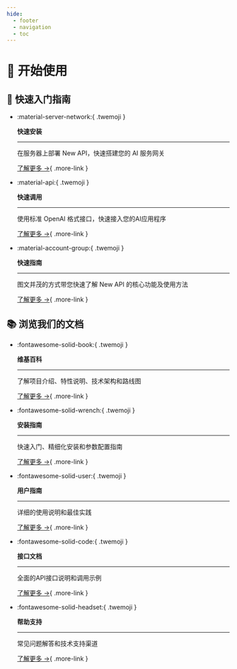 ```yaml
---
hide:
  - footer
  - navigation
  - toc
---
```


<style>
  .md-typeset .grid.cards > ul {
    display: grid;
    grid-template-columns: repeat(auto-fit, minmax(16rem, 1fr));
    gap: 1rem;
    margin: 1.5em 0;
  }
  
  .md-typeset .grid.cards > ul > li {
    border: none;
    border-radius: 0.6rem;
    display: block;
    margin: 0;
    padding: 1.5em;
    transition: all 0.3s cubic-bezier(0.25, 0.8, 0.25, 1);
    box-shadow: 0 2px 8px rgba(0, 0, 0, 0.08);
    color: white;
    position: relative;
    overflow: hidden;
    line-height: 1.5;
  }
  
  .md-typeset .grid.cards > ul > li:hover {
    transform: translateY(-4px);
    box-shadow: 0 12px 24px rgba(0, 0, 0, 0.15);
  }
  
  /* 添加柔和的暗色叠加，降低视觉冲击力 */
  .md-typeset .grid.cards > ul > li:after {
    content: "";
    position: absolute;
    top: 0;
    left: 0;
    width: 100%;
    height: 100%;
    background-color: rgba(0, 0, 0, 0.12);
    pointer-events: none;
    z-index: 1;
  }
  
  /* 将内容提升到遮罩层之上 */
  .md-typeset .grid.cards > ul > li > * {
    position: relative;
    z-index: 2;
  }
  
  /* 降低饱和度的渐变色 */
  /* 第一部分的卡片颜色 */
  .md-typeset .grid.cards:nth-of-type(1) > ul > li:nth-child(1) {
    background: linear-gradient(135deg, rgba(65, 88, 208, 0.85), rgba(200, 80, 192, 0.85));
  }
  
  .md-typeset .grid.cards:nth-of-type(1) > ul > li:nth-child(2) {
    background: linear-gradient(135deg, rgba(0, 147, 233, 0.85), rgba(128, 208, 199, 0.85));
  }
  
  /* 修改快速指南的颜色，使其与快速安装区分开 */
  .md-typeset .grid.cards:nth-of-type(1) > ul > li:nth-child(3) {
    background: linear-gradient(135deg, rgba(255, 126, 95, 0.85), rgba(254, 180, 123, 0.85));
  }
  
  /* 第二部分的卡片颜色 */
  .md-typeset .grid.cards:nth-of-type(2) > ul > li:nth-child(1) {
    background: linear-gradient(135deg, rgba(255, 154, 139, 0.85), rgba(255, 106, 136, 0.85));
  }
  
  .md-typeset .grid.cards:nth-of-type(2) > ul > li:nth-child(2) {
    background: linear-gradient(135deg, rgba(8, 174, 234, 0.85), rgba(42, 245, 152, 0.85));
  }
  
  /* 修改用户指南的颜色，使渐变更加明显 */
  .md-typeset .grid.cards:nth-of-type(2) > ul > li:nth-child(3) {
    background: linear-gradient(135deg, rgba(114, 124, 245, 0.85), rgba(180, 52, 235, 0.85));
  }
  
  .md-typeset .grid.cards:nth-of-type(2) > ul > li:nth-child(4) {
    background: linear-gradient(135deg, rgba(250, 139, 255, 0.85), rgba(43, 210, 255, 0.85));
  }
  
  /* 修改帮助支持的颜色，改为绿色渐变 */
  .md-typeset .grid.cards:nth-of-type(2) > ul > li:nth-child(5) {
    background: linear-gradient(135deg, rgba(97, 184, 134, 0.85), rgba(10, 126, 88, 0.85));
  }
  
  /* 增加一个微妙的纹理背景，减轻视觉疲劳 */
  .md-typeset .grid.cards > ul > li {
    background-blend-mode: overlay;
    background-image: url("data:image/svg+xml,%3Csvg width='40' height='40' viewBox='0 0 40 40' xmlns='http://www.w3.org/2000/svg'%3E%3Cg fill='%23ffffff' fill-opacity='0.05' fill-rule='evenodd'%3E%3Cpath d='M0 38.59l2.83-2.83 1.41 1.41L1.41 40H0v-1.41zM0 1.4l2.83 2.83 1.41-1.41L1.41 0H0v1.41zM38.59 40l-2.83-2.83 1.41-1.41L40 38.59V40h-1.41zM40 1.41l-2.83 2.83-1.41-1.41L38.59 0H40v1.41zM20 18.6l2.83-2.83 1.41 1.41L21.41 20l2.83 2.83-1.41 1.41L20 21.41l-2.83 2.83-1.41-1.41L18.59 20l-2.83-2.83 1.41-1.41L20 18.59z'/%3E%3C/g%3E%3C/svg%3E");
  }
  
  .md-typeset .grid.cards > ul > li p {
    margin: 0.6em 0;
    color: rgba(255, 255, 255, 0.92);
    line-height: 1.6;
    font-size: 0.95em;
    letter-spacing: 0.01em;
  }
  
  .md-typeset .grid.cards > ul > li p strong,
  .md-typeset .grid.cards > ul > li strong {
    color: white;
    display: block;
    margin-top: 0.5em;
    font-size: 1.15em;
    font-weight: 600;
    letter-spacing: 0.01em;
    text-shadow: 0 1px 2px rgba(0, 0, 0, 0.1);
  }
  
  .md-typeset .grid.cards > ul > li hr {
    margin: 0.9em 0;
    background-color: rgba(255, 255, 255, 0.2);
    border: none;
    height: 1px;
    opacity: 0.8;
  }
  
  .md-typeset .grid.cards > ul > li .twemoji {
    font-size: 2.6em;
    display: block;
    margin: 0 auto 0.6em;
    text-align: center;
    filter: drop-shadow(0 2px 5px rgba(0, 0, 0, 0.15));
    transition: transform 0.2s ease;
  }
  
  .md-typeset .grid.cards > ul > li:hover .twemoji {
    transform: scale(1.05);
  }
  
  .md-typeset .grid.cards > ul > li .title {
    text-align: center;
    font-weight: bold;
    margin-bottom: 0.5em;
  }
  
  .md-typeset .grid.cards > ul > li .more-link {
    display: inline-flex;
    align-items: center;
    margin-top: 0.9em;
    color: white;
    background-color: rgba(255, 255, 255, 0.15);
    padding: 0.4em 1em;
    border-radius: 2em;
    transition: all 0.2s ease;
    font-weight: 500;
    font-size: 0.9em;
    letter-spacing: 0.02em;
    box-shadow: 0 1px 4px rgba(0, 0, 0, 0.08);
  }
  
  .md-typeset .grid.cards > ul > li .more-link:hover {
    background-color: rgba(255, 255, 255, 0.25);
    text-decoration: none;
    box-shadow: 0 3px 8px rgba(0, 0, 0, 0.12);
    transform: translateX(3px);
  }
  
  /* 调整卡片内的链接文本颜色 */
  .md-typeset .grid.cards > ul > li a:not(.more-link) {
    color: white;
    text-decoration: underline;
    text-decoration-color: rgba(255, 255, 255, 0.3);
    text-decoration-thickness: 1px;
    text-underline-offset: 2px;
    transition: text-decoration-color 0.2s;
  }
  
  .md-typeset .grid.cards > ul > li a:not(.more-link):hover {
    text-decoration-color: rgba(255, 255, 255, 0.8);
  }

  /* 优化标题样式 */
  .md-typeset h1, .md-typeset h2 {
    font-weight: 600;
    color: var(--md-default-fg-color--light);
    margin-bottom: 0.8em;
  }
  
  .md-typeset h1 {
    font-size: 2.2em;
  }
  
  .md-typeset h2 {
    font-size: 1.6em;
  }
</style>

# 🚀 **开始使用**

## 🎯 **快速入门指南**

<div class="grid cards" markdown>

-   :material-server-network:{ .twemoji } 
    
    **快速安装**
    
    ---
    
    在服务器上部署 New API，快速搭建您的 AI 服务网关
    
    [了解更多 →](installation/quick-local-installation.md){ .more-link }

-   :material-api:{ .twemoji } 
    
    **快速调用**
    
    ---
    
    使用标准 OpenAI 格式接口，快速接入您的AI应用程序
    
    [了解更多 →](installation/quick-call.md){ .more-link }

-   :material-account-group:{ .twemoji } 
    
    **快速指南**
    
    ---
    
    图文并茂的方式带您快速了解 New API 的核心功能及使用方法
    
    [了解更多 →](installation/quick-guide.md){ .more-link }

</div>

## 📚 **浏览我们的文档**

<div class="grid cards" markdown>

-   :fontawesome-solid-book:{ .twemoji } 
    
    **维基百科**
    
    ---
    
    了解项目介绍、特性说明、技术架构和路线图
    
    [了解更多 →](wiki/project-introduction.md){ .more-link }

-   :fontawesome-solid-wrench:{ .twemoji } 
    
    **安装指南**
    
    ---
    
    快速入门、精细化安装和参数配置指南
    
    [了解更多 →](installation/quick-local-installation.md){ .more-link }

-   :fontawesome-solid-user:{ .twemoji } 
    
    **用户指南**
    
    ---
    
    详细的使用说明和最佳实践
    
    [了解更多 →](user-guide/i18n.md){ .more-link }

-   :fontawesome-solid-code:{ .twemoji } 
    
    **接口文档**
    
    ---
    
    全面的API接口说明和调用示例
    
    [了解更多 →](api-docs/interface-introduction.md){ .more-link }

-   :fontawesome-solid-headset:{ .twemoji } 
    
    **帮助支持**
    
    ---
    
    常见问题解答和技术支持渠道
    
    [了解更多 →](support/community-interaction.md){ .more-link }

</div>
